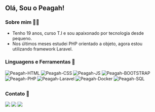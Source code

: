 ## Olá, Sou o Peagah!

### Sobre mim 👨‍💻

- Tenho 19 anos, curso T.I e sou apaixonado por tecnologia desde pequeno.
- Nos últimos meses estudei PHP orientado a objeto, agora estou utilizando framework Laravel.

### Linguagens e Ferramentas 🧰

<div style="display: inline_block">
  <img align="center" alt="Peagah-HTML" src="https://img.shields.io/badge/HTML5-E34F26?style=for-the-badge&logo=html5&logoColor=white">
  <img align="center" alt="Peagah-CSS" src="https://img.shields.io/badge/CSS3-1572B6?style=for-the-badge&logo=css3&logoColor=white">
  <img align="center" alt="Peagah-JS" src="https://img.shields.io/badge/JavaScript-F7DF1E?style=for-the-badge&logo=javascript&logoColor=black">
  <img align="center" alt="Peagah-BOOTSTRAP" src="https://img.shields.io/badge/Bootstrap-563D7C?style=for-the-badge&logo=bootstrap&logoColor=white">
  <img align="center" alt="Peagah-PHP" src="https://img.shields.io/badge/PHP-777BB4?style=for-the-badge&logo=php&logoColor=white">
  <img align="center" alt="Peagah-Laravel" src="https://img.shields.io/badge/Laravel-FF2D20?style=for-the-badge&logo=laravel&logoColor=white">
  <img align="center" alt="Peagah-Docker" src="https://img.shields.io/badge/Docker-1992B6?style=for-the-badge&logo=docker&logoColor=white">
  <img align="center" alt="Peagah-SQL" src="https://img.shields.io/badge/MySQL-00000F?style=for-the-badge&logo=mysql&logoColor=white">
 </div>
 
 ##
 
 ### Contato 📧
 
<div> 
  <a href="https://www.instagram.com/pea_gah/" target="_blank"><img src="https://img.shields.io/badge/-Instagram-%23E4405F?style=for-the-badge&logo=instagram&logoColor=white" target="_blank"></a>
  <a href = "mailto:peagahvieira2003@gmail.com"><img src="https://img.shields.io/badge/-Gmail-%23333?style=for-the-badge&logo=gmail&logoColor=white" target="_blank"></a>
  <a href="https://www.linkedin.com/in/pedro-henrique-vieira-073b62236" target="_blank"><img src="https://img.shields.io/badge/-LinkedIn-%230077B5?style=for-the-badge&logo=linkedin&logoColor=white" target="_blank"></a> 
</div>
